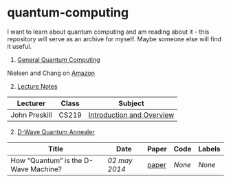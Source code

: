 # quantum-computing

I want to learn about quantum computing and am reading about it - this repository will serve as an archive for myself. Maybe someone else will find it useful.

1. [General Quantum Computing](#general)

Nielsen and Chang on [Amazon](https://www.amazon.com/Quantum-Computation-Information-10th-Anniversary-ebook/dp/B07FPFL6HG/)

2. [Lecture Notes](#lecturenotes)

|Lecturer|Class|Subject|
|---|---|---|
| John Preskill | CS219 | [Introduction and Overview](http://www.theory.caltech.edu/people/preskill/ph229/notes/chap1.pdf) | 



2. [D-Wave Quantum Annealer](#dwave)

|Title|Date|Paper|Code|Labels|
|---|---|---|---|---|
| How “Quantum” is the D-Wave Machine? | _02 may 2014_ | [paper](https://people.eecs.berkeley.edu/~vazirani/pubs/dwave.pdf) | _None_ | _None_ | 

